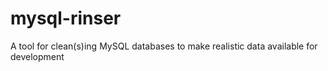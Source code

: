 # mysql-rinser
A tool for clean(s)ing MySQL databases to make realistic data available for development
